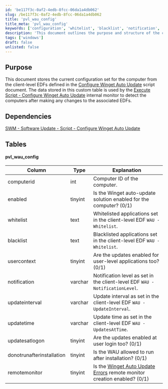 ```yaml
---
id: 'be117f3c-0af2-4edb-8fcc-06da1a4db062'
slug: /be117f3c-0af2-4edb-8fcc-06da1a4db062
title: 'pvl_wau_config'
title_meta: 'pvl_wau_config'
keywords: ['configuration', 'whitelist', 'blacklist', 'notification', 'updateinterval', 'updatetime', 'windows']
description: 'This document outlines the purpose and structure of the custom table used for storing the configuration settings related to the Winget Auto Update feature. It details the dependencies, the table structure, and the significance of each column in managing the auto-update settings for client computers.'
tags: ['windows']
draft: false
unlisted: false
---
```


## Purpose

This document stores the current configuration set for the computer from the client-level EDFs defined in the [Configure Winget Auto Update](<../scripts/Configure Winget Auto Update.md>) script document. The data stored in this custom table is used by the [Execute Script - Configure Winget Auto Update](<../../cwa/monitors/Execute Script - Configure Winget Auto Update.md>) internal monitor to detect the computers after making any changes to the associated EDFs.

## Dependencies

[SWM - Software Update - Script - Configure Winget Auto Update](<../scripts/Configure Winget Auto Update.md>)

## Tables

#### pvl_wau_config

| Column                   | Type      | Explanation                                                                                           |
|-------------------------|-----------|-------------------------------------------------------------------------------------------------------|
| computerid              | int       | Computer ID of the computer.                                                                          |
| enabled                 | tinyint   | Is the Winget auto-update solution enabled for the computer? (0/1)                                   |
| whitelist               | text      | Whitelisted applications set in the client-level EDF `WAU - Whitelist`.                              |
| blacklist               | text      | Blacklisted applications set in the client-level EDF `WAU - Whitelist`.                              |
| usercontext             | tinyint   | Are the updates enabled for user-level applications too? (0/1)                                       |
| notification            | varchar   | Notification level as set in the client-level EDF `WAU - NotificationLevel`.                         |
| updateinterval          | varchar   | Update interval as set in the client-level EDF `WAU - UpdateInterval`.                               |
| updatetime              | varchar   | Update time as set in the client-level EDF `WAU - UpdatesAtTime`.                                   |
| updatesatlogon         | tinyint   | Are the updates enabled at user login too? (0/1)                                                    |
| donotrunafterinstallation| tinyint   | Is the WAU allowed to run after installation? (0/1)                                                 |
| remotemonitor           | tinyint   | Is the [Winget Auto Update Errors](<../cwa/monitors/Winget Auto Update Errors.md>) remote monitor creation enabled? (0/1) |



